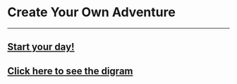 # Create Your Own Adventure
---
## [Start your day!](home.md)
## [Click here to see the digram](https://docs.google.com/drawings/d/1EoUpPn_gLWrmw6_pCnpPf4vI70Jz4pvN2Pelmi6W7YA/edit)